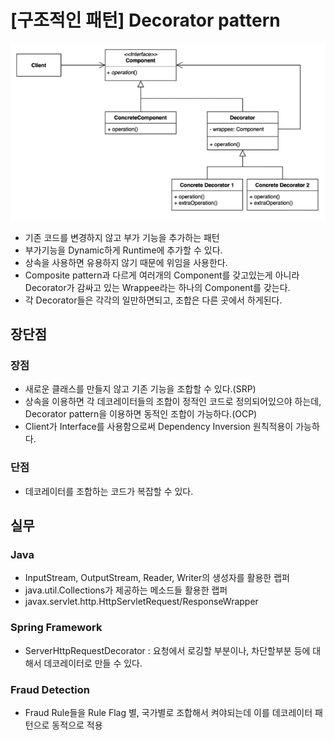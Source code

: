 # [구조적인 패턴] Decorator pattern

![image](./pattern.png)

- 기존 코드를 변경하지 않고 부가 기능을 추가하는 패턴
- 부가기능을 Dynamic하게 Runtime에 추가할 수 있다.
- 상속을 사용하면 유용하지 않기 때문에 위임을 사용한다.
- Composite pattern과 다르게 여러개의 Component를 갖고있는게 아니라 Decorator가 감싸고 있는 Wrappee라는 하나의 Component를 갖는다.
- 각 Decorator들은 각각의 일만하면되고, 조합은 다른 곳에서 하게된다.

## 장단점

### 장점

- 새로운 클래스를 만들지 않고 기존 기능을 조합할 수 있다.(SRP)
- 상속을 이용하면 각 데코레이터들의 조합이 정적인 코드로 정의되어있으야 하는데, Decorator pattern을 이용하면 동적인 조합이 가능하다.(OCP)
- Client가 Interface를 사용함으로써 Dependency Inversion 원칙적용이 가능하다.

### 단점

- 데코레이터를 조합하는 코드가 복잡할 수 있다.

## 실무

### Java

- InputStream, OutputStream, Reader, Writer의 생성자를 활용한 랩퍼
- java.util.Collections가 제공하는 메소드들 활용한 랩퍼
- javax.servlet.http.HttpServletRequest/ResponseWrapper

### Spring Framework

- ServerHttpRequestDecorator : 요청에서 로깅할 부분이나, 차단할부분 등에 대해서 데코레이터로 만들 수 있다.

### Fraud Detection

- Fraud Rule들을 Rule Flag 별, 국가별로 조합해서 켜야되는데 이를 데코레이터 패턴으로 동적으로 적용